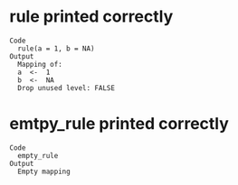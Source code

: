# rule printed correctly

    Code
      rule(a = 1, b = NA)
    Output
      Mapping of:
      a  <-  1 
      b  <-  NA 
      Drop unused level: FALSE 

# emtpy_rule printed correctly

    Code
      empty_rule
    Output
      Empty mapping

